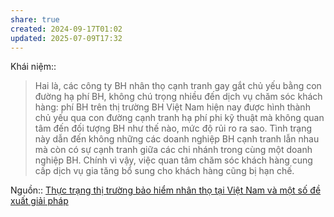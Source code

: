 ```yaml
---
share: true
created: 2024-09-17T01:02
updated: 2025-07-09T17:32
---
```

Khái niệm:: 
> Hai là, các công ty BH nhân thọ cạnh tranh gay gắt chủ yếu bằng con đường hạ phí BH, không chú trọng nhiều đến dịch vụ chăm sóc khách hàng: phí BH trên thị trường BH Việt Nam hiện nay được hình thành chủ yếu qua con đường cạnh tranh hạ phí phi kỹ thuật mà không quan tâm đến đối tượng BH như thế nào, mức độ rủi ro ra sao. Tình trạng này dẫn đến không những các doanh nghiệp BH cạnh tranh lẫn nhau mà còn có sự cạnh tranh giữa các chi nhánh trong cùng một doanh nghiệp BH. Chính vì vậy, việc quan tâm chăm sóc khách hàng cung cấp dịch vụ gia tăng bổ sung cho khách hàng cũng bị hạn chế.

Nguồn:: [Thực trạng thị trường bảo hiểm nhân thọ tại Việt Nam và một số đề xuất giải pháp](https://tapchicongthuong.vn/thuc-trang-thi-truong-bao-hiem-nhan-tho-tai-viet-nam-va-mot-so-de-xuat-giai-phap-107616.htm)
